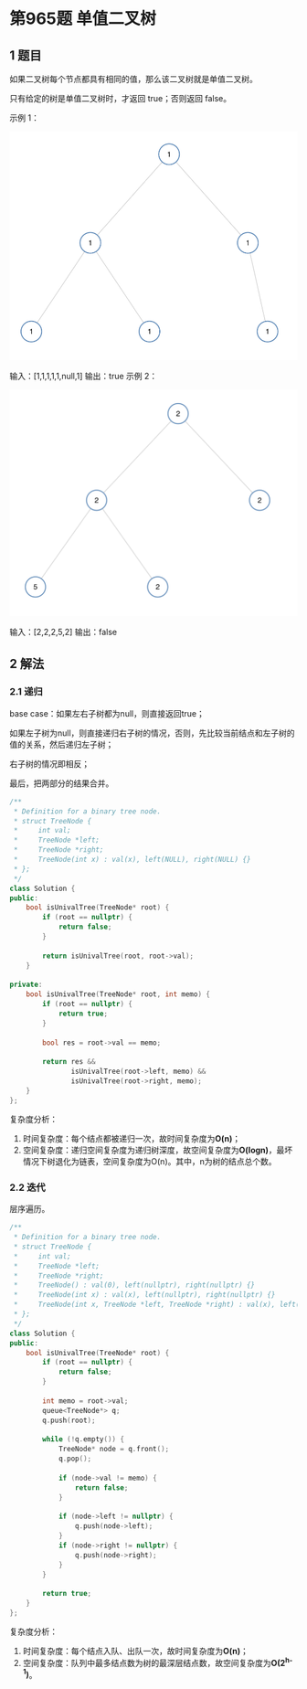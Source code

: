 # 第965题 单值二叉树

## 1 题目

如果二叉树每个节点都具有相同的值，那么该二叉树就是单值二叉树。

只有给定的树是单值二叉树时，才返回 true；否则返回 false。

示例 1：

![965-示例1](images/965-示例1.png)

输入：[1,1,1,1,1,null,1]
输出：true
示例 2：

![965-示例2](images/965-示例2.png)

输入：[2,2,2,5,2]
输出：false

## 2 解法

### 2.1 递归

base case：如果左右子树都为null，则直接返回true；

如果左子树为null，则直接递归右子树的情况，否则，先比较当前结点和左子树的值的关系，然后递归左子树；

右子树的情况即相反；

最后，把两部分的结果合并。

```c++
/**
 * Definition for a binary tree node.
 * struct TreeNode {
 *     int val;
 *     TreeNode *left;
 *     TreeNode *right;
 *     TreeNode(int x) : val(x), left(NULL), right(NULL) {}
 * };
 */
class Solution {
public:
    bool isUnivalTree(TreeNode* root) {
        if (root == nullptr) {
            return false;
        }

        return isUnivalTree(root, root->val);
    }

private:
    bool isUnivalTree(TreeNode* root, int memo) {
        if (root == nullptr) {
            return true;
        }

        bool res = root->val == memo;

        return res && 
               isUnivalTree(root->left, memo) && 
               isUnivalTree(root->right, memo);
    }
};
```

复杂度分析：

1. 时间复杂度：每个结点都被递归一次，故时间复杂度为**O(n)**；
2. 空间复杂度：递归空间复杂度为递归树深度，故空间复杂度为**O(logn)**，最坏情况下树退化为链表，空间复杂度为O(n)。其中，n为树的结点总个数。

### 2.2 迭代

层序遍历。

```c++
/**
 * Definition for a binary tree node.
 * struct TreeNode {
 *     int val;
 *     TreeNode *left;
 *     TreeNode *right;
 *     TreeNode() : val(0), left(nullptr), right(nullptr) {}
 *     TreeNode(int x) : val(x), left(nullptr), right(nullptr) {}
 *     TreeNode(int x, TreeNode *left, TreeNode *right) : val(x), left(left), right(right) {}
 * };
 */
class Solution {
public:
    bool isUnivalTree(TreeNode* root) {
        if (root == nullptr) {
            return false;
        }

        int memo = root->val;
        queue<TreeNode*> q;
        q.push(root);

        while (!q.empty()) {
            TreeNode* node = q.front();
            q.pop();

            if (node->val != memo) {
                return false;
            }

            if (node->left != nullptr) {
                q.push(node->left);
            }
            if (node->right != nullptr) {
                q.push(node->right);
            }
        }

        return true;
    }
};
```

复杂度分析：

1. 时间复杂度：每个结点入队、出队一次，故时间复杂度为**O(n)**；
2. 空间复杂度：队列中最多结点数为树的最深层结点数，故空间复杂度为**O(2<sup>h-1</sup>)**。

